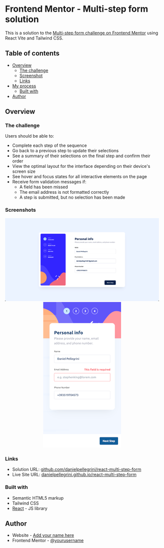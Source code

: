 # Frontend Mentor - Multi-step form solution

This is a solution to the [Multi-step form challenge on Frontend Mentor](https://www.frontendmentor.io/challenges/multistep-form-YVAnSdqQBJ) using React Vite and Tailwind CSS.

## Table of contents

- [Overview](#overview)
  - [The challenge](#the-challenge)
  - [Screenshot](#screenshot)
  - [Links](#links)
- [My process](#my-process)
  - [Built with](#built-with)
- [Author](#author)

## Overview

### The challenge

Users should be able to:

- Complete each step of the sequence
- Go back to a previous step to update their selections
- See a summary of their selections on the final step and confirm their order
- View the optimal layout for the interface depending on their device's screen size
- See hover and focus states for all interactive elements on the page
- Receive form validation messages if:
  - A field has been missed
  - The email address is not formatted correctly
  - A step is submitted, but no selection has been made

### Screenshots

<p align="center">
  <img src="./design/desktop-solution-2023-11-07.png" />
  <img src="./design/mobile-solution-2023-11-07.png" />
</p>

### Links

- Solution URL: [github.com/danielpellegrini/react-multi-step-form](https://github.com/danielpellegrini/react-multi-step-form])
- Live Site URL: [danielpellegrini.github.io/react-multi-step-form](https://danielpellegrini.github.io/react-multi-step-form/)

### Built with

- Semantic HTML5 markup
- Tailwind CSS
- [React](https://reactjs.org/) - JS library


## Author

- Website - [Add your name here](https://danielpellegrini.dev)
- Frontend Mentor - [@yourusername](https://www.frontendmentor.io/profile/yourusername)
